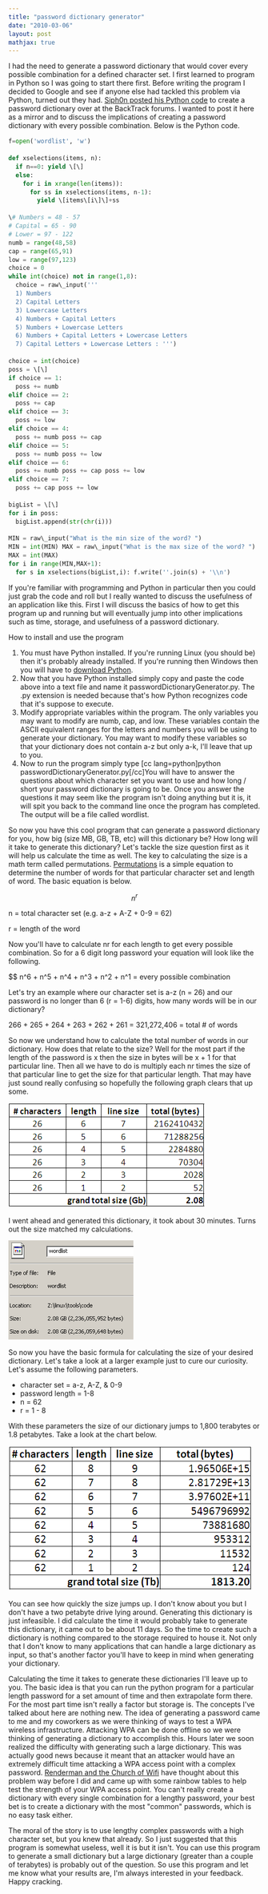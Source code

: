 ```yaml
---
title: "password dictionary generator"
date: "2010-03-06"
layout: post
mathjax: true
---
```


I had the need to generate a password dictionary that would cover every possible combination for a defined character set.  I first learned to program in Python so I was going to start there first.  Before writing the program I decided to Google and see if anyone else had tackled this problem via Python, turned out they had.  [Siph0n posted his Python code](http://forums.remote-exploit.org/programming/14204-another-password-wordlist-generator-python.html) to create a password dictionary over at the BackTrack forums.  I wanted to post it here as a mirror and to discuss the implications of creating a password dictionary with every possible combination.  Below is the Python code.


```python 
f=open('wordlist', 'w')

def xselections(items, n): 
  if n==0: yield \[\] 
  else: 
    for i in xrange(len(items)):
      for ss in xselections(items, n-1):
        yield \[items\[i\]\]+ss

\# Numbers = 48 - 57 
# Capital = 65 - 90 
# Lower = 97 - 122
numb = range(48,58)
cap = range(65,91)
low = range(97,123)
choice = 0
while int(choice) not in range(1,8):
  choice = raw\_input('''
  1) Numbers
  2) Capital Letters
  3) Lowercase Letters
  4) Numbers + Capital Letters
  5) Numbers + Lowercase Letters
  6) Numbers + Capital Letters + Lowercase Letters
  7) Capital Letters + Lowercase Letters : ''')

choice = int(choice)
poss = \[\]
if choice == 1:
  poss += numb
elif choice == 2:
  poss += cap
elif choice == 3:
  poss += low
elif choice == 4:
  poss += numb poss += cap
elif choice == 5:
  poss += numb poss += low
elif choice == 6:
  poss += numb poss += cap poss += low
elif choice == 7:
  poss += cap poss += low

bigList = \[\]
for i in poss:
  bigList.append(str(chr(i)))

MIN = raw\_input("What is the min size of the word? ")
MIN = int(MIN) MAX = raw\_input("What is the max size of the word? ")
MAX = int(MAX)
for i in range(MIN,MAX+1):
  for s in xselections(bigList,i): f.write(''.join(s) + '\\n')
```

If you're familiar with programming and Python in particular then you could just grab the code and roll but I really wanted to discuss the usefulness of an application like this.  First I will discuss the basics of how to get this program up and running but will eventually jump into other implications such as time, storage, and usefulness of a password dictionary.

How to install and use the program

1. You must have Python installed.  If you're running Linux (you should be) then it's probably already installed.  If you're running then Windows then you will have to [download Python](http://www.python.org/download/).
2. Now that you have Python installed simply copy and paste the code above into a text file and name it passwordDictionaryGenerator.py.  The .py extension is needed because that's how Python recognizes code that it's suppose to execute.
3. Modify appropriate variables within the program.  The only variables you may want to modify are numb, cap, and low.  These variables contain the ASCII equivalent ranges for the letters and numbers you will be using to generate your dictionary.  You may want to modify these variables so that your dictionary does not contain a-z but only a-k, I'll leave that up to you.
4. Now to run the program simply type \[cc lang=python\]python passwordDictionaryGenerator.py\[/cc\]You will have to answer the questions about which character set you want to use and how long / short your password dictionary is going to be.  Once you answer the questions it may seem like the program isn't doing anything but it is, it will spit you back to the command line once the program has completed.  The output will be a file called wordlist.

So now you have this cool program that can generate a password dictionary for you, how big (size MB, GB, TB, etc) will this dictionary be?  How long will it take to generate this dictionary?  Let's tackle the size question first as it will help us calculate the time as well.  The key to calculating the size is a math term called permutations.  [Permutations](http://www.aaaknow.com/sta-permu.htm) is a simple equation to determine the number of words for that particular character set and length of word.  The basic equation is below.

$$ n^r $$

n = total character set (e.g.  a-z + A-Z + 0-9 = 62)

r = length of the word

Now you'll have to calculate nr for each length to get every possible combination.  So for a 6 digit long password your equation will look like the following.

$$ n^6 + n^5 + n^4 + n^3 + n^2 + n^1 = every possible combination

Let's try an example where our character set is a-z (n = 26) and our password is no longer than 6 (r = 1-6) digits, how many words will be in our dictionary?

266 + 265 + 264 + 263 + 262 + 261 = 321,272,406 = total # of words

So now we understand how to calculate the total number of words in our dictionary.  How does that relate to the size?  Well for the most part if the length of the password is x then the size in bytes will be x + 1 for that particular line.  Then all we have to do is multiply each nr times the size of that particular line to get the size for that particular length.  That may have just sound really confusing so hopefully the following graph clears that up some.

![](/assets/possibleCombinationChart.png)

I went ahead and generated this dictionary, it took about 30 minutes.  Turns out the size matched my calculations.

![](/assets/wordlistSize.png)

So now you have the basic formula for calculating the size of your desired dictionary.  Let's take a look at a larger example just to cure our curiosity.  Let's assume the following parameters.

- character set = a-z, A-Z, & 0-9
- password length = 1-8
- n = 62
- r = 1 - 8

With these parameters the size of our dictionary jumps to 1,800 terabytes or 1.8 petabytes. Take a look at the chart below.

![](/assets/possibleCombinationChart2.png)

You can see how quickly the size jumps up. I don't know about you but I don't have a two petabyte drive lying around. Generating this dictionary is just infeasible. I did calculate the time it would probably take to generate this dictionary, it came out to be about 11 days. So the time to create such a dictionary is nothing compared to the storage required to house it. Not only that I don't know to many applications that can handle a large dictionary as input, so that's another factor you'll have to keep in mind when generating your dictionary.

Calculating the time it takes to generate these dictionaries I'll leave up to you.  The basic idea is that you can run the python program for a particular length password for a set amount of time and then extrapolate form there.  For the most part time isn't really a factor but storage is. The concepts I've talked about here are nothing new. The idea of generating a password came to me and my coworkers as we were thinking of ways to test a WPA wireless infrastructure. Attacking WPA can be done offline so we were thinking of generating a dictionary to accomplish this. Hours later we soon realized the difficulty with generating such a large dictionary. This was actually good news because it meant that an attacker would have an extremely difficult time attacking a WPA access point with a complex password. [Renderman and the Church of Wifi](http://www.renderlab.net/projects/WPA-tables/) have thought about this problem way before I did and came up with some rainbow tables to help test the strength of your WPA access point. You can't really create a dictionary with every single combination for a lengthy password, your best bet is to create a dictionary with the most "common" passwords, which is no easy task either.

The moral of the story is to use lengthy complex passwords with a high character set, but you knew that already. So I just suggested that this program is somewhat useless, well it is but it isn't. You can use this program to generate a small dictionary but a large dictionary (greater than a couple of terabytes) is probably out of the question. So use this program and let me know what your results are, I'm always interested in your feedback. Happy cracking.
